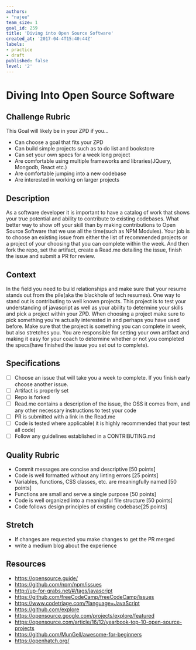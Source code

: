 ```yaml
---
authors:
- "najee"
team_size: 1
goal_id: 259
title: 'Diving into Open Source Software'
created_at: '2017-04-4T15:40:44Z'
labels:
- practice
- draft
published: false
level: '2'
---
```


# Diving Into Open Source Software

## Challenge Rubric

This Goal will likely be in your ZPD if you...

- Can choose a goal that fits your ZPD
- Can build simple projects such as to do list and bookstore
- Can set your own specs for a week long project
- Are comfortable using multiple frameworks and libraries(JQuery, Mongodb, React etc.)
- Are comfortable jumping into a new codebase
- Are interested in working on larger projects

## Description

As a software developer it is important to have a catalog of work that shows your true potential and ability to contribute to existing codebases. What better way to show off your skill than by making contributions to Open Source Software that we use all the time(such as NPM Modules).
Your job is to choose an existing issue from either the list of recommended projects or a project of your choosing that you can complete within the week. And then fork the repo, set the artifact, create a Read.me detailing the issue, finish the issue and submit a PR for review. 
       
## Context
        
In the field you need to build relationships and make sure that your resume stands out from the pile(aka the blackhole of tech resumes). One way to stand out is contributing to well known projects. This project is to test your understanding of javascript as well as your ability to determine your skills and pick a project within your ZPD. When choosing a project make sure to pick something you're actually interested in and perhaps you have used before. Make sure that the project is something you can complete in week, but also stretches you. You are responsible for setting your own artifact and making it easy for your coach to determine whether or not you completed the specs(have finished the issue you set out to complete). 

## Specifications
- [ ] Choose an issue that will take you a week to complete. If you finish early choose another issue.
- [ ] Artifact is properly set
- [ ] Repo is forked
- [ ] Read.me contains a description of the issue, the OSS it comes from, and any other necessary instructions to test your code
- [ ] PR is submitted with a link in the Read.me
- [ ] Code is tested where applicable( it is highly recommended that your test all code) 
- [ ] Follow any guidelines established in a CONTRIBUTING.md

## Quality Rubric

- Commit messages are concise and descriptive [50 points]
- Code is well formatted without any linting errors [25 points]
- Variables, functions, CSS classes, etc. are meaningfully named [50 points]
- Functions are small and serve a single purpose [50 points]
- Code is well organized into a meaningful file structure [50 points]
- Code follows design principles of existing codebase[25 points]

## Stretch
- If changes are requested you make changes to get the PR merged
- write a medium blog about the experience

## Resources
- https://opensource.guide/
- https://github.com/npm/npm/issues
- http://up-for-grabs.net/#/tags/javascript
- https://github.com/freeCodeCamp/freeCodeCamp/issues
- https://www.codetriage.com/?language=JavaScript
- https://github.com/explore
- https://opensource.google.com/projects/explore/featured
- https://opensource.com/article/16/12/yearbook-top-10-open-source-projects
- https://github.com/MunGell/awesome-for-beginners
- https://openhatch.org/
